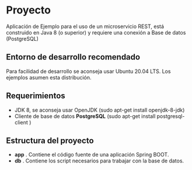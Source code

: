 # Proyecto
Aplicación de Ejemplo para el uso de un microservicio REST, está construido en Java 8 (o superior) y requiere una conexión a Base de datos (PostgreSQL)

## Entorno de desarrollo recomendado
Para facilidad de desarrollo se aconseja usar Ubuntu 20.04 LTS. Los ejemplos asumen esta distribución.

## Requerimientos
- JDK 8, se aconseja usar OpenJDK (sudo apt-get install openjdk-8-jdk)
- Cliente de base de datos **PostgreSQL** (sudo apt-get install postgresql-client )

## Estructura del proyecto

- **app** . Contiene el código fuente de una aplicación Spring BOOT.
- **db** . Contiene los script necesarios para trabajar con la base de datos.
